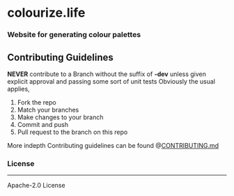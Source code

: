 # colourize.life
### Website for generating colour palettes 

## Contributing Guidelines
__NEVER__ contribute to a Branch without the suffix of __-dev__ unless given explicit approval and passing some sort of unit tests
Obviously the usual applies,
1. Fork the repo
2. Match your branches
3. Make changes to your branch
4. Commit and push
5. Pull request to the branch on this repo

More indepth Contributing guidelines can be found @[CONTRIBUTING.md](https://github.com/GeorgiosP/colourize.life/blob/master/CONTRIBUTING.md)

### License 
---- 
Apache-2.0 License
